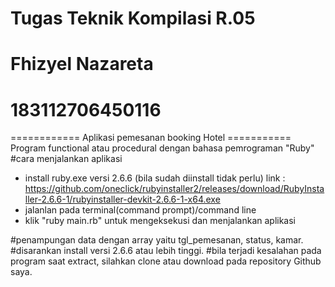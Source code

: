 # Tugas Teknik Kompilasi R.05
# Fhizyel Nazareta
# 183112706450116

============ Aplikasi pemesanan booking Hotel ===========
Program functional atau procedural dengan bahasa pemrograman "Ruby"
 #cara menjalankan aplikasi
 - install ruby.exe versi 2.6.6 (bila sudah diinstall tidak perlu)
   link : https://github.com/oneclick/rubyinstaller2/releases/download/RubyInstaller-2.6.6-1/rubyinstaller-devkit-2.6.6-1-x64.exe
 - jalanlan pada terminal(command prompt)/command line
 - klik "ruby main.rb" untuk mengeksekusi dan menjalankan aplikasi

 #penampungan data dengan array yaitu tgl_pemesanan, status, kamar.
 #disarankan install versi 2.6.6 atau lebih tinggi.
 #bila terjadi kesalahan pada program saat extract, silahkan clone atau download pada repository Github saya. 
